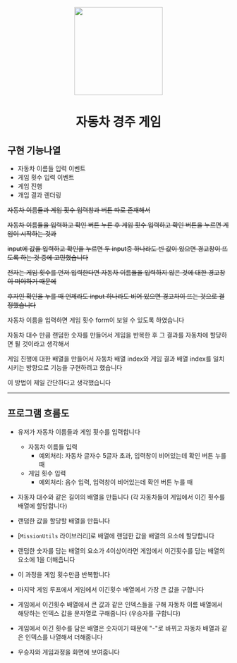 <p align="middle" >
  <img width="200px;" src="https://github.com/woowacourse/javascript-racingcar-precourse/blob/main/images/racingcar_icon.png?raw=true"/>
</p>
<h1 align="middle">자동차 경주 게임</h1>

## 구현 기능나열

- 자동차 이름들 입력 이벤트
- 게임 횟수 입력 이벤트
- 게임 진행
- 개임 결과 렌더링


~~자동차 이름들과 게임 횟수 입력창과 버튼 따로 존재해서~~

~~자동차 이름들을 입력하고 확인 버튼 누른 후 게임 횟수 입력하고 확인 버튼을 누르면 게임이 시작하는 것과~~

~~input에 값을 입력하고 확인을 누르면 두 input중 하나라도 빈 값이 있으면 경고창이 뜨도록 하는 것 중에 고민했습니다~~

~~전자는 게임 횟수를 먼저 입력한다면 자동차 이름들을 입력하지 않은 것에 대한 경고창이 떠야하기 때문에~~

~~후자인 확인을 누를 때 언제라도 input 하나라도 비어 있으면 경고차이 뜨는 것으로 결정했습니다~~

자동차 이름을 입력하면 게임 횟수 form이 보일 수 있도록 하였습니다


자동차 대수 만큼 랜덤한 숫자를 만들어서 게임을 반복한 후 그 결과를 자동차에 할당하면 될 것이라고 생각해서

게임 진행에 대한 배열을 만들어서 자동차 배열 index와 게임 결과 배열 index를 일치시키는 방향으로 기능을 구현하려고 했습니다

이 방법이 제일 간단하다고 생각했습니다

---

## 프로그램 흐름도

- 유저가 자동차 이름들과 게임 횟수를 입력합니다
  - 자동차 이름들 입력
    - 예외처리: 자동차 글자수 5글자 초과, 입력창이 비어있는데 확인 버튼 누를 때
  - 게임 횟수 입력
    - 예외처리: 음수 입력, 입력창이 비어있는데 확인 버튼 누를 때

- 자동자 대수와 같은 길이의 배열을 만듭니다 (각 자동차들이 게임에서 이긴 횟수를 배열에 할당합니다)

- 랜덤한 값을 할당할 배열을 만듭니다
- [`MissionUtils` 라이브러리]로 배열에 랜덤한 값을 배열의 요소에 할당합니다
- 랜덤한 숫자를 담는 배열의 요소가 4이상이라면 게임에서 이긴횟수를 담는 배열의 요소에 1을 더해줍니다
- 이 과정을 게임 횟수만큼 반복합니다

- 마지막 게임 루프에서 게임에서 이긴횟수 배열에서 가장 큰 값을 구합니다
- 게임에서 이긴횟수 배열에서 큰 값과 같은 인덱스들을 구해 자동차 이름 배열에서 해당하는 인덱스 값을 문자열로 구해줍니다 (우승자를 구합니다)
- 게임에서 이긴 횟수를 담은 배열은 숫자이기 때문에 "-"로 바뀌고 자동차 배열과 같은 인덱스를 나열해서 더해줍니다

- 우승자와 게임과정을 화면에 보여줍니다